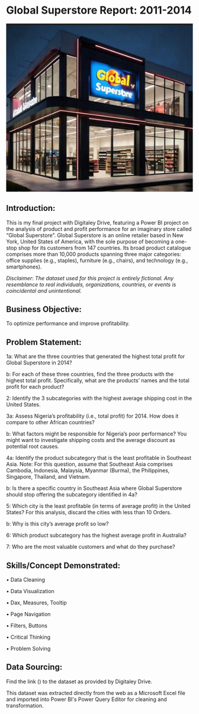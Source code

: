 # Global Superstore Report: 2011-2014

![](Cover_image.png)

## Introduction:

This is my final project with Digitaley Drive, featuring a Power BI project on the analysis of product and profit performance for an imaginary store called “Global Superstore”. Global Superstore is an online retailer based in New York, United States of America, with the sole purpose of becoming a one-stop shop for its customers from 147 countries. Its broad product catalogue comprises more than 10,000 products spanning three major categories: office supplies (e.g., staples), furniture (e.g., chairs), and technology (e.g., smartphones). 

_Disclaimer_: _The dataset used for this project is entirely fictional. Any resemblance to real individuals, organizations, countries, or events is coincidental and unintentional._

## Business Objective: 

To optimize performance and improve profitability.

## Problem Statement:
1a: What are the three countries that generated the highest total profit for Global Superstore in 2014?

 b: For each of these three countries, find the three products with the highest total profit. Specifically, what are the products’ names and the total profit for each product?
 
2: Identify the 3 subcategories with the highest average shipping cost in the United States.
 
3a: Assess Nigeria’s profitability (i.e., total profit) for 2014. How does it compare to other African countries? 

 b: What factors might be responsible for Nigeria’s poor performance? You might want to investigate shipping costs and the average discount as potential root causes.

4a: Identify the product subcategory that is the least profitable in Southeast Asia. Note: For this question, assume that Southeast Asia comprises Cambodia, Indonesia, Malaysia, Myanmar 
    (Burma), the Philippines, Singapore, Thailand, and Vietnam.

 b: Is there a specific country in Southeast Asia where Global Superstore should stop offering the subcategory identified in 4a?

5: Which city is the least profitable (in terms of average profit) in the United States? For this analysis, discard the cities with less than 10 Orders. 

 b: Why is this city’s average profit so low?

6: Which product subcategory has the highest average profit in Australia?

7: Who are the most valuable customers and what do they purchase?

## Skills/Concept Demonstrated:

•	Data Cleaning

•	Data Visualization

•	Dax, Measures, Tooltip

•	Page Navigation

•	Filters, Buttons 

•	Critical Thinking

•	Problem Solving

## Data Sourcing:

Find the link () to the dataset as provided by Digitaley Drive.

This dataset was extracted directly from the web as a Microsoft Excel file and imported into Power BI's Power Query Editor for cleaning and transformation. 
